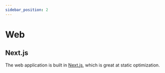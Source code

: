 ```yaml
---
sidebar_position: 2
---
```


# Web

## Next.js

The web application is built in [Next.js](https://nextjs.org/), which is great at static optimization.
